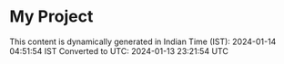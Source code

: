 # My Project

This content is dynamically generated in Indian Time (IST): 2024-01-14 04:51:54 IST
Converted to UTC: 2024-01-13 23:21:54 UTC
